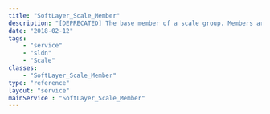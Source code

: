 ```yaml
---
title: "SoftLayer_Scale_Member"
description: "[DEPRECATED] The base member of a scale group. Members are the volatile scaling units of a scale group. This cannot be used by itself, one of the more specific member types and services must be used. "
date: "2018-02-12"
tags:
    - "service"
    - "sldn"
    - "Scale"
classes:
    - "SoftLayer_Scale_Member"
type: "reference"
layout: "service"
mainService : "SoftLayer_Scale_Member"
---
```

